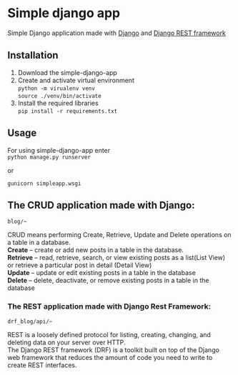 # Simple django app

Simple Django application made with [Django](https://docs.djangoproject.com/en/3.2/) and [Django REST framework](https://www.django-rest-framework.org/)

## Installation
1. Download the simple-django-app
2. Create and activate virtual environment  
   ```python -m virualenv venv```  
   ```source ./venv/bin/activate```
3. Install the required libraries  
  ```pip install -r requirements.txt```

## Usage 
For using simple-django-app enter  
```python manage.py runserver```  

or  

```gunicorn simpleapp.wsgi```  

## The CRUD application made with Django:  
  
```blog/~```  
  
CRUD means performing Create, Retrieve, Update and Delete operations on a table in a database.  
**Create** – create or add new posts in a table in the database.  
**Retrieve** – read, retrieve, search, or view existing posts as a list(List View) or retrieve a particular post in detail (Detail View)  
**Update** – update or edit existing posts in a table in the database  
**Delete** – delete, deactivate, or remove existing posts in a table in the database  

### The REST application made with Django Rest Framework:  
  
```drf_blog/api/~```  

REST is a loosely defined protocol for listing, creating, changing, and deleting data on your server over HTTP.  
The Django REST framework (DRF) is a toolkit built on top of the Django web framework that reduces the amount of code you need to write to create REST interfaces.  
